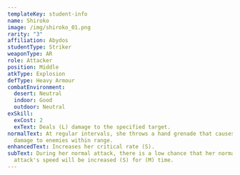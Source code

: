 ```yaml
---
templateKey: student-info
name: Shiroko
image: /img/shiroko_01.png
rarity: "3"
affiliation: Abydos
studentType: Striker
weaponType: AR
role: Attacker
position: Middle
atkType: Explosion
defType: Heavy Armour
combatEnvironment:
  desert: Neutral
  indoor: Good
  outdoor: Neutral
exSkill:
  exCost: 2
  exText: Deals (L) damage to the specified target.
normalText: At regular intervals, she throws a hand grenade that causes (S)
  damage to enemies within range.
enhancedText: Increases her critical rate (S).
subText: During her normal attack, there is a low chance that her normal
  attack's speed will be increased (S) for (M) time.
---
```

